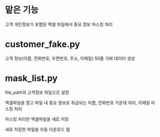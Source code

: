 # 맡은 기능
고객 개인정보가 포함된 엑셀 파일에서 중요 정보 마스킹 처리

# customer_fake.py
고객 정보(이름, 전화번호, 우편번호, 주소, 이메일) 50줄 가짜 데이터 생성

# mask_list.py
file_path의 고객정보 파일으르 설정

엑셀파일을 열고 파일 내 중요 정보로 취급되는 이름, 전화번호 가운데 자리, 이메일 마스킹 처리

마스킹 처리한 엑셀파일을 새로 저장

새로 저장한 파일을 자동 다운로드 됨


